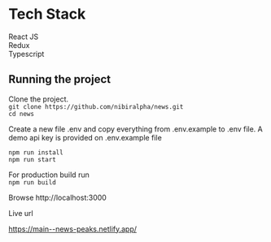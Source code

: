 # Tech Stack

React JS\
Redux\
Typescript


## Running the project

Clone the project.\
```git clone https://github.com/nibiralpha/news.git```\
```cd news```

Create a new file .env and copy everything from .env.example to .env file. A demo api key is provided on .env.example file

```npm run install```\
```npm run start```

For production build run\
```npm run build```

Browse http://localhost:3000

Live url

https://main--news-peaks.netlify.app/
